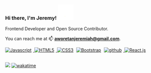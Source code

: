 ### Hi there, I'm Jeremy! <img src="assets/media/wave.gif" width="50px">

Frontend Developer and Open Source Contributor.

You can reach me at 📫 **[aworetanjeremiah@gmail.com](mailto:aworetanjeremiah@gmail.com)**.

<a title="JavaScript" href="https://developer.mozilla.org/en-US/docs/Web/JavaScript" target="_blank" rel="noreferrer">
  <img src="https://raw.githubusercontent.com/danielcranney/readme-generator/main/public/icons/skills/javascript-colored.svg" width="30" height="30" alt="Javascript" style="margin-right: 5px;" />
</a>
<a title="HTML" href="https://developer.mozilla.org/en-US/docs/Glossary/HTML5" target="_blank" rel="noreferrer">
  <img src="https://raw.githubusercontent.com/danielcranney/readme-generator/main/public/icons/skills/html5-colored.svg" width="30" height="30" alt="HTML5" style="margin-right: 5px;" />
</a>
<a title="CSS" href="https://www.w3.org/TR/CSS/#css" target="_blank" rel="noreferrer">
  <img src="https://raw.githubusercontent.com/danielcranney/readme-generator/main/public/icons/skills/css3-colored.svg" width="30" height="30" alt="CSS3" style="margin-right: 5px;" /></a>
<a title="Bootstrap" href="https://getbootstrap.com/" target="_blank" rel="noreferrer">
  <img src="https://raw.githubusercontent.com/danielcranney/readme-generator/main/public/icons/skills/bootstrap-colored.svg" width="35" height="35" alt="Bootstrap" style="margin-right: 5px;" /></a>
<a title="git" href="https://git-scm.com" target="_blank">
  <img src="https://www.vectorlogo.zone/logos/git-scm/git-scm-icon.svg" alt="github" width="30" height="30" style="margin-right: 5px;" />
</a>
<a title="React.js" href="https://reactjs.org/" target="_blank" rel="noreferrer">
  <img src="https://raw.githubusercontent.com/danielcranney/readme-generator/main/public/icons/skills/react-colored.svg" width="35" height="35" alt="React.js" style="margin-right: 5px;" /></a>
  
<br />
<br />

![](https://komarev.com/ghpvc/?username=jeremiey) [![wakatime](https://wakatime.com/badge/user/34a8dfd4-8b91-4537-979e-8c24b4c9b4b1.svg)](https://wakatime.com/@34a8dfd4-8b91-4537-979e-8c24b4c9b4b1)

<!--
**jeremiey/jeremiey** is a ✨ _special_ ✨ repository because its `README.md` (this file) appears on your GitHub profile.
-->
